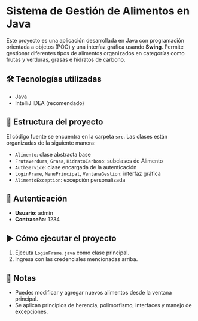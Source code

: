 # Sistema de Gestión de Alimentos en Java

Este proyecto es una aplicación desarrollada en Java con programación orientada a objetos (POO) y una interfaz gráfica usando **Swing**. Permite gestionar diferentes tipos de alimentos organizados en categorías como frutas y verduras, grasas e hidratos de carbono.

## 🛠️ Tecnologías utilizadas

- Java
- IntelliJ IDEA (recomendado)

## 📂 Estructura del proyecto

El código fuente se encuentra en la carpeta `src`. Las clases están organizadas de la siguiente manera:

- `Alimento`: clase abstracta base
- `FrutaVerdura`, `Grasa`, `HidratoCarbono`: subclases de Alimento
- `AuthService`: clase encargada de la autenticación
- `LoginFrame`, `MenuPrincipal`, `VentanaGestion`: interfaz gráfica
- `AlimentoException`: excepción personalizada

## 🔑 Autenticación

- **Usuario**: admin
- **Contraseña**: 1234

## ▶️ Cómo ejecutar el proyecto

1. Ejecuta `LoginFrame.java` como clase principal.
2. Ingresa con las credenciales mencionadas arriba.

## 📌 Notas

- Puedes modificar y agregar nuevos alimentos desde la ventana principal.
- Se aplican principios de herencia, polimorfismo, interfaces y manejo de excepciones.
